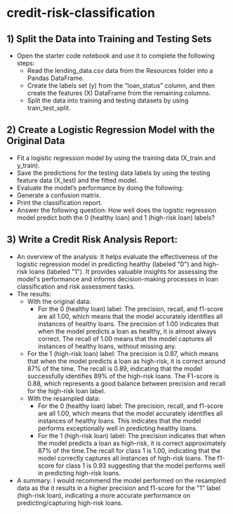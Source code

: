 # credit-risk-classification

## 1) Split the Data into Training and Testing Sets
- Open the starter code notebook and use it to complete the following steps:
  + Read the lending_data.csv data from the Resources folder into a Pandas DataFrame.
  + Create the labels set (y) from the “loan_status” column, and then create the features (X) DataFrame from the remaining columns.
  + Split the data into training and testing datasets by using train_test_split.

## 2) Create a Logistic Regression Model with the Original Data
- Fit a logistic regression model by using the training data (X_train and y_train).
- Save the predictions for the testing data labels by using the testing feature data (X_test) and the fitted model.
- Evaluate the model’s performance by doing the following:
- Generate a confusion matrix.
- Print the classification report.
- Answer the following question: How well does the logistic regression model predict both the 0 (healthy loan) and 1 (high-risk loan) labels?

## 3) Write a Credit Risk Analysis Report:
- An overview of the analysis: It helps evaluate the effectiveness of the logistic regression model in predicting healthy (labeled "0") and high-risk loans (labeled "1"). It provides valuable insights for assessing the model's performance and informs decision-making processes in loan classification and risk assessment tasks.
- The results:
  + With the original data:
    * For the 0 (healthy loan) label: The precision, recall, and f1-score are all 1.00, which means that the model accurately identifies all instances of healthy loans. The precision of 1.00 indicates that when the model predicts a loan as healthy, it is almost always correct. The recall of 1.00 means that the model captures all instances of healthy loans, without missing any.
  * For the 1 (high-risk loan) label: The precision is 0.87, which means that when the model predicts a loan as high-risk, it is correct around 87% of the time. The recall is 0.89, indicating that the model successfully identifies 89% of the high-risk loans. The F1-score is 0.88, which represents a good balance between precision and recall for the high-risk loan label.
  + With the resampled data:
    * For the 0 (healthy loan) label: The precision, recall, and f1-score are all 1.00, which means that the model accurately identifies all instances of healthy loans. This indicates that the model performs exceptionally well in predicting healthy loans.
    * For the 1 (high-risk loan) label: The precision indicates that when the model predicts a loan as high-risk, it is correct approximately 87% of the time.The recall for class 1 is 1.00, indicating that the model correctly captures all instances of high-risk loans. The f1-score for class 1 is 0.93 suggesting that the model performs well in predicting high-risk loans.
- A summary: I would recommend the model performed on the resampled data as the it results in a higher precision and f1-score for the "1" label (high-risk loan), indicating a more accurate performance on predicting/capturing high-risk loans.
